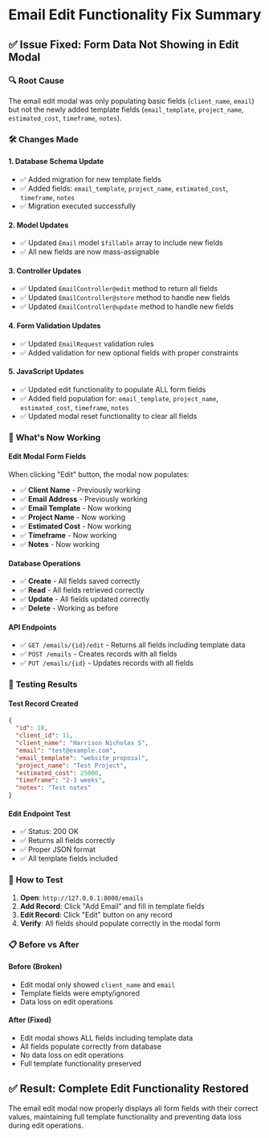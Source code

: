 # Email Edit Functionality Fix Summary

## ✅ Issue Fixed: Form Data Not Showing in Edit Modal

### 🔍 **Root Cause**
The email edit modal was only populating basic fields (`client_name`, `email`) but not the newly added template fields (`email_template`, `project_name`, `estimated_cost`, `timeframe`, `notes`).

### 🛠️ **Changes Made**

#### 1. **Database Schema Update**
- ✅ Added migration for new template fields
- ✅ Added fields: `email_template`, `project_name`, `estimated_cost`, `timeframe`, `notes`
- ✅ Migration executed successfully

#### 2. **Model Updates**
- ✅ Updated `Email` model `$fillable` array to include new fields
- ✅ All new fields are now mass-assignable

#### 3. **Controller Updates**
- ✅ Updated `EmailController@edit` method to return all fields
- ✅ Updated `EmailController@store` method to handle new fields
- ✅ Updated `EmailController@update` method to handle new fields

#### 4. **Form Validation Updates**
- ✅ Updated `EmailRequest` validation rules
- ✅ Added validation for new optional fields with proper constraints

#### 5. **JavaScript Updates**
- ✅ Updated edit functionality to populate ALL form fields
- ✅ Added field population for: `email_template`, `project_name`, `estimated_cost`, `timeframe`, `notes`
- ✅ Updated modal reset functionality to clear all fields

### 🎯 **What's Now Working**

#### **Edit Modal Form Fields**
When clicking "Edit" button, the modal now populates:
- ✅ **Client Name** - Previously working
- ✅ **Email Address** - Previously working  
- ✅ **Email Template** - Now working
- ✅ **Project Name** - Now working
- ✅ **Estimated Cost** - Now working
- ✅ **Timeframe** - Now working
- ✅ **Notes** - Now working

#### **Database Operations**
- ✅ **Create** - All fields saved correctly
- ✅ **Read** - All fields retrieved correctly
- ✅ **Update** - All fields updated correctly
- ✅ **Delete** - Working as before

#### **API Endpoints**
- ✅ `GET /emails/{id}/edit` - Returns all fields including template data
- ✅ `POST /emails` - Creates records with all fields
- ✅ `PUT /emails/{id}` - Updates records with all fields

### 🧪 **Testing Results**

#### **Test Record Created**
```json
{
  "id": 10,
  "client_id": 11,
  "client_name": "Harrison Nicholas S",
  "email": "test@example.com",
  "email_template": "website_proposal",
  "project_name": "Test Project",
  "estimated_cost": 25000,
  "timeframe": "2-3 weeks",
  "notes": "Test notes"
}
```

#### **Edit Endpoint Test**
- ✅ Status: 200 OK
- ✅ Returns all fields correctly
- ✅ Proper JSON format
- ✅ All template fields included

### 🚀 **How to Test**

1. **Open**: `http://127.0.0.1:8000/emails`
2. **Add Record**: Click "Add Email" and fill in template fields
3. **Edit Record**: Click "Edit" button on any record
4. **Verify**: All fields should populate correctly in the modal form

### 📋 **Before vs After**

#### **Before (Broken)**
- Edit modal only showed `client_name` and `email`
- Template fields were empty/ignored
- Data loss on edit operations

#### **After (Fixed)**
- Edit modal shows ALL fields including template data
- All fields populate correctly from database
- No data loss on edit operations
- Full template functionality preserved

## ✅ **Result: Complete Edit Functionality Restored**

The email edit modal now properly displays all form fields with their correct values, maintaining full template functionality and preventing data loss during edit operations.
